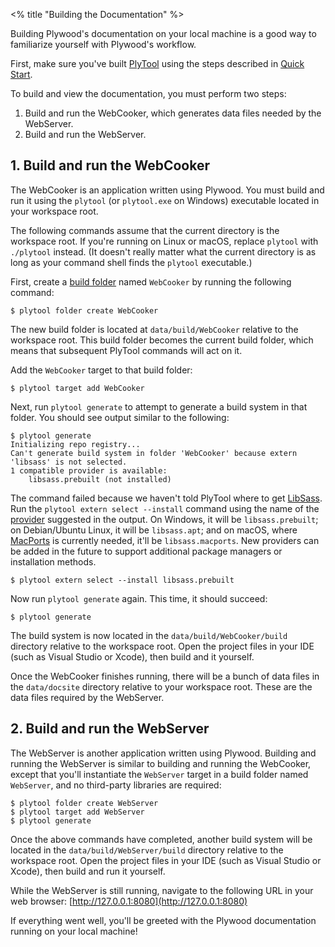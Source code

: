 <% title "Building the Documentation" %>

Building Plywood's documentation on your local machine is a good way to familiarize yourself with Plywood's workflow.

First, make sure you've built [PlyTool](PlyTool) using the steps described in [Quick Start](QuickStart).

To build and view the documentation, you must perform two steps:

1. Build and run the WebCooker, which generates data files needed by the WebServer.
2. Build and run the WebServer.

## 1. Build and run the WebCooker

The WebCooker is an application written using Plywood. You must build and run it using the `plytool` (or `plytool.exe` on Windows) executable located in your workspace root.

The following commands assume that the current directory is the workspace root. If you're running on Linux or macOS, replace `plytool` with `./plytool` instead. (It doesn't really matter what the current directory is as long as your command shell finds the `plytool` executable.)

First, create a [build folder](KeyConcepts#build-folders) named `WebCooker` by running the following command:

    $ plytool folder create WebCooker

The new build folder is located at `data/build/WebCooker` relative to the workspace root. This build folder becomes the current build folder, which means that subsequent PlyTool commands will act on it.

Add the `WebCooker` target to that build folder:

    $ plytool target add WebCooker

Next, run `plytool generate` to attempt to generate a build system in that folder. You should see output similar to the following:

    $ plytool generate
    Initializing repo registry...
    Can't generate build system in folder 'WebCooker' because extern 'libsass' is not selected.
    1 compatible provider is available:
        libsass.prebuilt (not installed)

The command failed because we haven't told PlyTool where to get [LibSass](https://sass-lang.com/libsass). Run the `plytool extern select --install` command using the name of the [provider](KeyConcepts#extern-providers) suggested in the output. On Windows, it will be `libsass.prebuilt`; on Debian/Ubuntu Linux, it will be `libsass.apt`; and on macOS, where [MacPorts](https://www.macports.org/) is currently needed, it'll be `libsass.macports`. New providers can be added in the future to support additional package managers or installation methods.

    $ plytool extern select --install libsass.prebuilt

Now run `plytool generate` again. This time, it should succeed:

    $ plytool generate

The build system is now located in the `data/build/WebCooker/build` directory relative to the workspace root. Open the project files in your IDE (such as Visual Studio or Xcode), then build and it yourself.

Once the WebCooker finishes running, there will be a bunch of data files in the `data/docsite` directory relative to your workspace root. These are the data files required by the WebServer.

## 2. Build and run the WebServer

The WebServer is another application written using Plywood. Building and running the WebServer is similar to building and running the WebCooker, except that you'll instantiate the `WebServer` target in a build folder named `WebServer`, and no third-party libraries are required:

    $ plytool folder create WebServer
    $ plytool target add WebServer
    $ plytool generate

Once the above commands have completed, another build system will be located in the `data/build/WebServer/build` directory relative to the workspace root. Open the project files in your IDE (such as Visual Studio or Xcode), then build and run it yourself.

While the WebServer is still running, navigate to the following URL in your web browser: [http://127.0.0.1:8080](http://127.0.0.1:8080)

If everything went well, you'll be greeted with the Plywood documentation running on your local machine!
